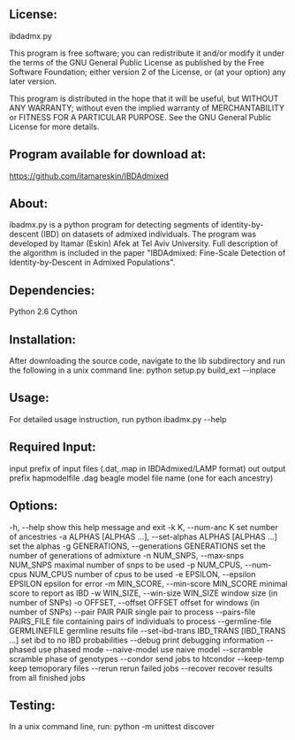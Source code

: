 License:
--------
ibdadmx.py

This program is free software; you can redistribute it and/or modify it under the terms of the GNU General Public License as published by the Free Software Foundation; either version 2 of the License, or (at your option) any later version.

This program is distributed in the hope that it will be useful, but WITHOUT ANY WARRANTY; without even the implied warranty of MERCHANTABILITY or FITNESS FOR A PARTICULAR PURPOSE.  See the GNU General Public License for more details.

Program available for download at: 
----------------------------------

https://github.com/itamareskin/IBDAdmixed

About:
------

ibadmx.py is a python program for detecting segments of identity-by-descent (IBD) on datasets of admixed individuals. The program was developed by Itamar (Eskin) Afek at Tel Aviv University. Full description of the algorithm is included in the paper "IBDAdmixed: Fine-Scale Detection of Identity-by-Descent in Admixed Populations".

Dependencies:
-------------

Python 2.6
Cython

Installation:
-------------

After downloading the source code, navigate to the lib subdirectory and run the following in a unix command line:
python setup.py build_ext --inplace

Usage:
------

For detailed usage instruction, run
python ibadmx.py --help

Required Input:
---------------

input         prefix of input files (.dat,.map in IBDAdmixed/LAMP format)
out           output prefix
hapmodelfile  .dag beagle model file name (one for each ancestry)

Options:
--------

  -h, --help            show this help message and exit
  -k K, --num-anc K     set number of ancestries
  -a ALPHAS [ALPHAS ...], --set-alphas ALPHAS [ALPHAS ...]
                        set the alphas
  -g GENERATIONS, --generations GENERATIONS
                        set the number of generations of admixture
  -n NUM_SNPS, --max-snps NUM_SNPS
                        maximal number of snps to be used
  -p NUM_CPUS, --num-cpus NUM_CPUS
                        number of cpus to be used
  -e EPSILON, --epsilon EPSILON
                        epsilon for error
  -m MIN_SCORE, --min-score MIN_SCORE
                        minimal score to report as IBD
  -w WIN_SIZE, --win-size WIN_SIZE
                        window size (in number of SNPs)
  -o OFFSET, --offset OFFSET
                        offset for windows (in number of SNPs)
  --pair PAIR PAIR      single pair to process
  --pairs-file PAIRS_FILE
                        file containing pairs of individuals to process
  --germline-file GERMLINEFILE
                        germline results file
  --set-ibd-trans IBD_TRANS [IBD_TRANS ...]
                        set ibd to no IBD probabilities
  --debug               print debugging information
  --phased              use phased mode
  --naive-model         use naive model
  --scramble            scramble phase of genotypes
  --condor              send jobs to htcondor
  --keep-temp           keep temoporary files
  --rerun               rerun failed jobs
  --recover             recover results from all finished jobs

Testing:
--------

In a unix command line, run:
python -m unittest discover
